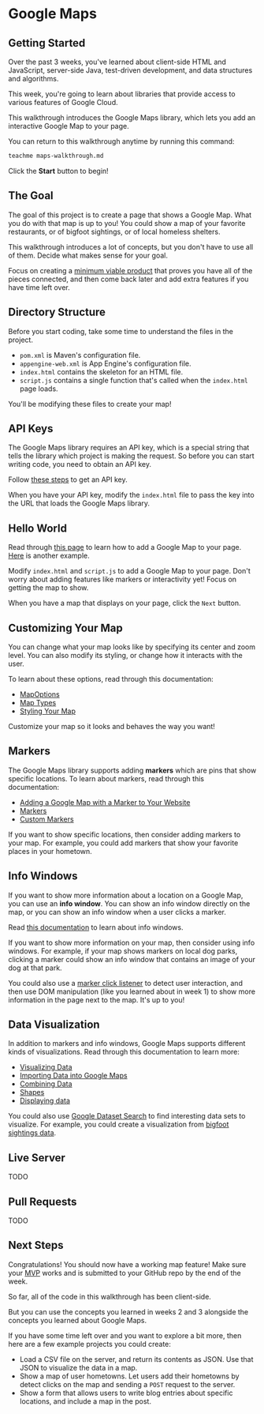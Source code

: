 # Google Maps

## Getting Started

Over the past 3 weeks, you've learned about client-side HTML and JavaScript, server-side Java, test-driven development, and data structures and algorithms.

This week, you're going to learn about libraries that provide access to various features of Google Cloud.

This walkthrough introduces the Google Maps library, which lets you add an interactive Google Map to your page.

You can return to this walkthrough anytime by running this command:

```bash
teachme maps-walkthrough.md
```

Click the **Start** button to begin!

## The Goal

The goal of this project is to create a page that shows a Google Map. What you do with that map is up to you! You could show a map of your favorite restaurants, or of bigfoot sightings, or of local homeless shelters.

This walkthrough introduces a lot of concepts, but you don't have to use all of them. Decide what makes sense for your goal.

Focus on creating a [minimum viable product](https://en.wikipedia.org/wiki/Minimum_viable_product) that proves you have all of the pieces connected, and then come back later and add extra features if you have time left over.

## Directory Structure

Before you start coding, take some time to understand the files in the project.

- `pom.xml` is Maven's configuration file.
- `appengine-web.xml` is App Engine's configuration file.
- `index.html` contains the skeleton for an HTML file.
- `script.js` contains a single function that's called when the `index.html` page loads.

You'll be modifying these files to create your map!

## API Keys

The Google Maps library requires an API key, which is a special string that tells the library which project is making the request. So before you can start writing code, you need to obtain an API key.

Follow [these steps](https://developers.google.com/maps/documentation/javascript/get-api-key) to get an API key.

When you have your API key, modify the `index.html` file to pass the key into the URL that loads the Google Maps library.

## Hello World

Read through [this page](https://developers.google.com/maps/documentation/javascript/tutorial) to learn how to add a Google Map to your page. [Here](https://developers-dot-devsite-v2-prod.appspot.com/maps/documentation/javascript/examples/map-sync) is another example.

Modify `index.html` and `script.js` to add a Google Map to your page. Don't worry about adding features like markers or interactivity yet! Focus on getting the map to show.

When you have a map that displays on your page, click the `Next` button.

## Customizing Your Map

You can change what your map looks like by specifying its center and zoom level. You can also modify its styling, or change how it interacts with the user.

To learn about these options, read through this documentation:

- [MapOptions](https://developers.google.com/maps/documentation/javascript/reference/map#MapOptions)
- [Map Types](https://developers.google.com/maps/documentation/javascript/maptypes)
- [Styling Your Map](https://developers.google.com/maps/documentation/javascript/styling)

Customize your map so it looks and behaves the way you want!

## Markers

The Google Maps library supports adding **markers** which are pins that show specific locations. To learn about markers, read through this documentation:

- [Adding a Google Map with a Marker to Your Website](https://developers.google.com/maps/documentation/javascript/adding-a-google-map)
- [Markers](https://developers.google.com/maps/documentation/javascript/markers)
- [Custom Markers](https://developers.google.com/maps/documentation/javascript/custom-markers)

If you want to show specific locations, then consider adding markers to your map. For example, you could add markers that show your favorite places in your hometown.

## Info Windows

If you want to show more information about a location on a Google Map, you can use an **info window**. You can show an info window directly on the map, or you can show an info window when a user clicks a marker.

Read [this documentation](https://developers.google.com/maps/documentation/javascript/infowindows) to learn about info windows.

If you want to show more information on your map, then consider using info windows. For example, if your map shows markers on local dog parks, clicking a marker could show an info window that contains an image of your dog at that park.

You could also use a [marker click listener](https://developers.google.com/maps/documentation/javascript/events#MarkerEvents) to detect user interaction, and then use DOM manipulation (like you learned about in week 1) to show more information in the page next to the map. It's up to you!

## Data Visualization

In addition to markers and info windows, Google Maps supports different kinds of visualizations. Read through this documentation to learn more:

- [Visualizing Data](https://developers.google.com/maps/documentation/javascript/earthquakes)
- [Importing Data into Google Maps](https://developers.google.com/maps/documentation/javascript/importing_data)
- [Combining Data](https://developers.google.com/maps/documentation/javascript/combining-data)
- [Shapes](https://developers.google.com/maps/documentation/javascript/shapes)
- [Displaying data](https://developers.google.com/maps/documentation/javascript/layers)

You could also use [Google Dataset Search](https://toolbox.google.com/datasetsearch) to find interesting data sets to visualize. For example, you could create a visualization from [bigfoot sightings data](https://toolbox.google.com/datasetsearch/search?query=Bigfoot%20Sightings).

## Live Server

TODO

## Pull Requests

TODO

## Next Steps

<walkthrough-conclusion-trophy></walkthrough-conclusion-trophy>

Congratulations! You should now have a working map feature! Make sure your [MVP](https://en.wikipedia.org/wiki/Minimum_viable_product) works and is submitted to your GitHub repo by the end of the week.

So far, all of the code in this walkthrough has been client-side.

But you can use the concepts you learned in weeks 2 and 3 alongside the concepts you learned about Google Maps.

If you have some time left over and you want to explore a bit more, then here are a few example projects you could create:

- Load a CSV file on the server, and return its contents as JSON. Use that JSON to visualize the data in a map.
- Show a map of user hometowns. Let users add their hometowns by detect clicks on the map and sending a `POST` request to the server.
- Show a form that allows users to write blog entries about specific locations, and include a map in the post.